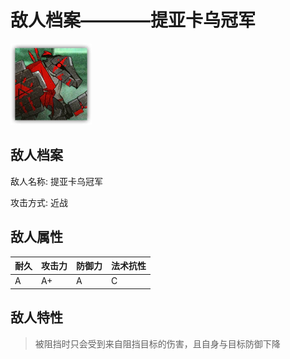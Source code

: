 # 敌人档案————提亚卡乌冠军

![提亚卡乌冠军](./eneIcons/提亚卡乌冠军.png)

## 敌人档案

敌人名称: 提亚卡乌冠军

攻击方式: 近战

## 敌人属性

| 耐久      | 攻击力  | 防御力 | 法术抗性 |
|---------|------|-----|------|
| A | A+ | A | C |

## 敌人特性
> 被阻挡时只会受到来自阻挡目标的伤害，且自身与目标防御下降
